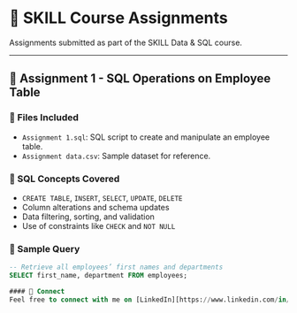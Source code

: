 # 📘 SKILL Course Assignments

Assignments submitted as part of the SKILL Data & SQL course.

---

## 📘 Assignment 1 - SQL Operations on Employee Table

### 📁 Files Included
- `Assignment 1.sql`: SQL script to create and manipulate an employee table.
- `Assignment data.csv`: Sample dataset for reference.

### 📌 SQL Concepts Covered
- `CREATE TABLE`, `INSERT`, `SELECT`, `UPDATE`, `DELETE`
- Column alterations and schema updates
- Data filtering, sorting, and validation
- Use of constraints like `CHECK` and `NOT NULL`

### 🚀 Sample Query
```sql
-- Retrieve all employees’ first names and departments
SELECT first_name, department FROM employees;

#### 🔗 Connect
Feel free to connect with me on [LinkedIn][https://www.linkedin.com/in/swaraj-borhade-921a411a4/]
